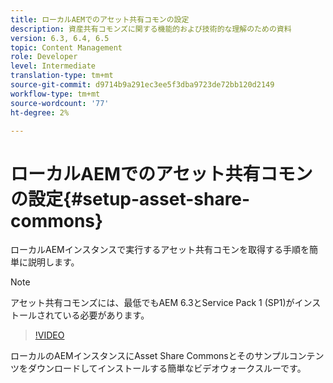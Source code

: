 ```yaml
---
title: ローカルAEMでのアセット共有コモンの設定
description: 資産共有コモンズに関する機能的および技術的な理解のための資料
version: 6.3, 6.4, 6.5
topic: Content Management
role: Developer
level: Intermediate
translation-type: tm+mt
source-git-commit: d9714b9a291ec3ee5f3dba9723de72bb120d2149
workflow-type: tm+mt
source-wordcount: '77'
ht-degree: 2%

---
```



# ローカルAEMでのアセット共有コモンの設定{#setup-asset-share-commons}

ローカルAEMインスタンスで実行するアセット共有コモンを取得する手順を簡単に説明します。

>[!NOTE]
>
>アセット共有コモンズには、最低でもAEM 6.3とService Pack 1 (SP1)がインストールされている必要があります。

>[!VIDEO](https://video.tv.adobe.com/v/20499/?quality=9&learn=on)

ローカルのAEMインスタンスにAsset Share Commonsとそのサンプルコンテンツをダウンロードしてインストールする簡単なビデオウォークスルーです。
